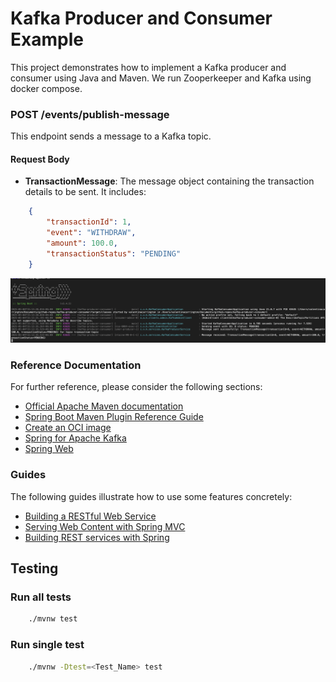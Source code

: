 # Kafka Producer and Consumer Example

This project demonstrates how to implement a Kafka producer and consumer using Java and Maven.
We run Zooperkeeper and Kafka using docker compose. 

### POST /events/publish-message

This endpoint sends a message to a Kafka topic.

#### Request Body
- **TransactionMessage**: The message object containing the transaction details to be sent. It includes:
```json
    {
        "transactionId": 1,
        "event": "WITHDRAW",
        "amount": 100.0,
        "transactionStatus": "PENDING"
    }
```

![publish-consume-example](src/main/resources/static/image.png)

### Reference Documentation
For further reference, please consider the following sections:

* [Official Apache Maven documentation](https://maven.apache.org/guides/index.html)
* [Spring Boot Maven Plugin Reference Guide](https://docs.spring.io/spring-boot/3.4.5/maven-plugin)
* [Create an OCI image](https://docs.spring.io/spring-boot/3.4.5/maven-plugin/build-image.html)
* [Spring for Apache Kafka](https://docs.spring.io/spring-boot/3.4.5/reference/messaging/kafka.html)
* [Spring Web](https://docs.spring.io/spring-boot/3.4.5/reference/web/servlet.html)

### Guides
The following guides illustrate how to use some features concretely:

* [Building a RESTful Web Service](https://spring.io/guides/gs/rest-service/)
* [Serving Web Content with Spring MVC](https://spring.io/guides/gs/serving-web-content/)
* [Building REST services with Spring](https://spring.io/guides/tutorials/rest/)

## Testing
### Run all tests
```bash
    ./mvnw test
```

### Run single test
```bash
    ./mvnw -Dtest=<Test_Name> test
```